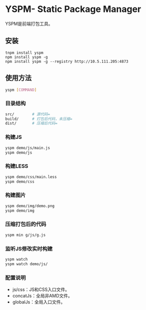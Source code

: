 YSPM- Static Package Manager
=================================================

YSPM是前端打包工具。

## 安装

```
tnpm install yspm
npm install yspm -g
npm install yspm -g --registry http://10.5.111.205:4873
```

## 使用方法

```bash
yspm [COMMAND]
```

### 目录结构

```bash
src/		# 源代码=
build/		# 打包后代码，未压缩=
dist/		# 压缩后代码=
```

### 构建JS

```bash
yspm demo/js/main.js
yspm demo/js
```

### 构建LESS

```bash
yspm demo/css/main.less
yspm demo/css
```

### 构建图片

```bash
yspm demo/img/demo.png
yspm demo/img
```

### 压缩打包后的代码

```bash
yspm min g/js/g.js
```

### 监听JS修改实时构建

```bash
yspm watch
yspm watch demo/js/
```

### 配置说明

* js/css：JS和CSS入口文件。
* concatJs：全局非AMD文件。
* globalJs：全局入口文件。
